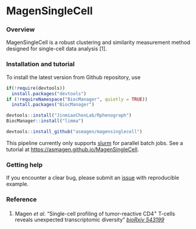 MagenSingleCell
================

### Overview

MagenSingleCell is a robust clustering and similarity measurement method
designed for single-cell data analysis \[1\].

### Installation and tutorial

To install the latest version from Github repository, use

``` r
if(!require(devtools))
  install.packages("devtools")
if (!requireNamespace("BiocManager", quietly = TRUE))
  install.packages("BiocManager")

devtools::install("JinmiaoChenLab/Rphenograph")
BiocManager::install("limma")

devtools::install_github("asmagen/magensinglecell")
```

This pipeline currently only supports [slurm](https://slurm.schedmd.com)
for parallel batch jobs. See a tutorial at
<https://asmagen.github.io/MagenSingleCell>.

### Getting help

If you encounter a clear bug, please submit an
[issue](https://github.com/asmagen/MagenSingleCell/issues) with
reproducible example.

### Reference

1.  Magen *et al*. “Single-cell profiling of tumor-reactive
    CD4<sup>+</sup> T-cells reveals unexpected transcriptomic diversity”
    [*bioRxiv 543199*](https://doi.org/10.1101/543199)
